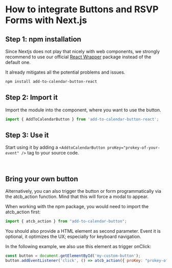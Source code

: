 
# How to integrate Buttons and RSVP Forms with Next.js

## Step 1: npm installation

Since Nextjs does not play that nicely with web components, we strongly recommend to use our official [React Wrapper](https://github.com/add2cal/add-to-calendar-button-react) package instead of the default one.

It already mitigates all the potential problems and issues.

```bash
npm install add-to-calendar-button-react
```

## Step 2: Import it

Import the module into the component, where you want to use the button.

```typescript
import { AddToCalendarButton } from 'add-to-calendar-button-react';
```

## Step 3: Use it

Start using it by adding a `<AddtoCalendarButton proKey="prokey-of-your-event" />` tag to your source code.

<br />

## Bring your own button

Alternatively, you can also trigger the button or form programmatically via the atcb_action function. Mind that this will force a modal to appear.

When working with the npm package, you would need to import the atcb_action first:

```javascript
import { atcb_action } from "add-to-calendar-button";
```

You should also provide a HTML element as second parameter. Event it is optional, it optimizes the UX; especially for keyboard navigation.

In the following example, we also use this element as trigger onClick:

```javascript
const button = document.getElementById('my-custom-button');
button.addEventListener('click', () => atcb_action({ proKey: "prokey-of-your-event"}, button));

```
